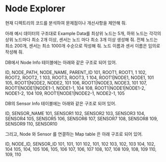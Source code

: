 # Node Explorer

현재 디렉트리의 코드를 분석하여 문제점이나 개선사항을 제안해 줘.

아래 예시 데이터의 구조대로 Example Data를 최상위 노드는 5개, 하위 노드는 각각의 상위 노드마다 최소 2개 이상, 센서는 노드 마다 최소 3개 이상 생성해 줘.
전체 노드는 최소 200개, 센서는 최소 1000개 수순으로 작성해 줘.
노드 이름과 센서 이름은 임의로 작성해 줘.

DB에서 Node Info 테이블에는 아래와 같은 구조로 되어 있어.

ID, NODE_PATH, NODE_NAME, PARENT_ID
101, ROOT1, ROOT1, 1
102, ROOT2, ROOT2, 1
103, ROOT3, ROOT3, 1
104, ROOT1|NODE1, NODE1, 101
105, ROOT1|NODE2, NODE2, 101
106, ROOT1|NODE3, NODE3, 101
107, ROOT1|NODE1|NODE1-1, NODE1-1, 104
108, ROOT1|NODE1|NODE1-2, NODE1-2, 104
109, ROOT1|NODE1|NODE2-1, NODE2-1, 105

DB의 Sensor Info 테이블에는 아래와 같은 구조로 되어 있어.

ID, SENSOR_NAME
101, SENSOR1
102, SENSOR2
103, SENSOR3
104, SENSOR4
105, SENSOR5
106, SENSOR6
107, SENSOR7
108, SENSOR8
109, SENSOR9
110, SENSOR10

그리고, Node 와 Sensor 를 연결하는 Map table 은 아래 구조로 되어 있어.

ID, NODE_ID, SENSOR_ID
101, 101, 101
102, 101, 102
103, 102, 103
104, 102, 104
105, 104, 105
106, 105, 106
107, 106, 107
108, 107, 108
109, 108, 109
110, 109, 110
